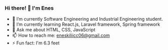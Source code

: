 ### Hi there! :rocket: I'm Enes

<!--
**KilicEness/KilicEness** is a ✨ _special_ ✨ repository because its `README.md` (this file) appears on your GitHub profile.
-->

- 🔭 I’m currently Software Engineering and Industrial Engineering student. 
- 🌱 I’m currently learning React.js, Laravel framework, Spring framework
- 💬 Ask me about HTML, CSS, JavaScript
- 📫 How to reach me: eneskiliicc06@gmail.com
- ⚡ Fun fact: I'm 6.3 feet
